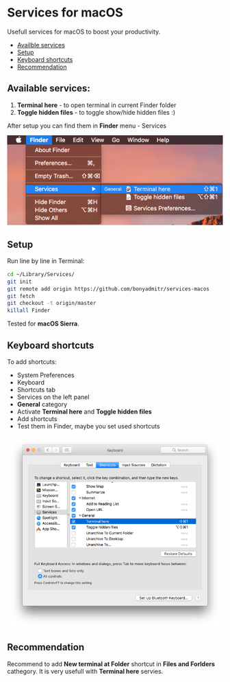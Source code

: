 # Services for macOS

Usefull services for macOS to boost your productivity.

- [Availble services](#availble-services)
- [Setup](#setup)
- [Keyboard shortcuts](#keyboard-shortcuts)
- [Recommendation](#recommendation)

## Available services:

1. **Terminal here** - to open terminal in current Finder folder
1. **Toggle hidden files** -  to toggle show/hide hidden files :)

After setup you can find them in **Finder** menu - Services

![finder_services](Resources/finder_services.png)

## Setup

Run line by line in Terminal:

```bash
cd ~/Library/Services/
git init
git remote add origin https://github.com/bonyadmitr/services-macos
git fetch
git checkout -t origin/master
killall Finder
```

Tested for **macOS Sierra**.

## Keyboard shortcuts

To add shortcuts:

- System Preferences
- Keyboard
- Shortcuts tab
- Services on the left panel
- **General** category
- Activate **Terminal here** and **Toggle hidden files**
- Add shortcuts
- Test them in Finder, maybe you set used shortcuts

![settings_shortcuts](Resources/settings_shortcuts.png)

## Recommendation

Recommend to add **New terminal at Folder** shortcut in **Files and Forlders** cathegory. It is very usefull with **Terminal here** servies.

